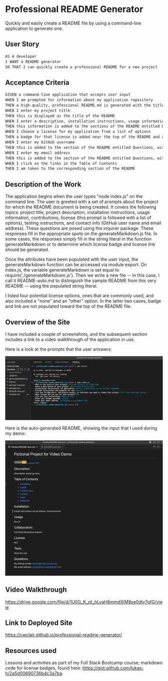 # Professional README Generator
Quickly and easily create a README file by using a command-line application to generate one.

## User Story

```md
AS A developer
I WANT a README generator
SO THAT I can quickly create a professional README for a new project
```

## Acceptance Criteria

```md
GIVEN a command-line application that accepts user input
WHEN I am prompted for information about my application repository
THEN a high-quality, professional README.md is generated with the title of my project and sections entitled Description, Table of Contents, Installation, Usage, License, Contributing, Tests, and Questions
WHEN I enter my project title
THEN this is displayed as the title of the README
WHEN I enter a description, installation instructions, usage information, contribution guidelines, and test instructions
THEN this information is added to the sections of the README entitled Description, Installation, Usage, Contributing, and Tests
WHEN I choose a license for my application from a list of options
THEN a badge for that license is added near the top of the README and a notice is added to the section of the README entitled License that explains which license the application is covered under
WHEN I enter my GitHub username
THEN this is added to the section of the README entitled Questions, with a link to my GitHub profile
WHEN I enter my email address
THEN this is added to the section of the README entitled Questions, with instructions on how to reach me with additional questions
WHEN I click on the links in the Table of Contents
THEN I am taken to the corresponding section of the README
```

## Description of the Work

The application begins when the user types "node index.js" on the command line. The user is greeted with a set of prompts about the project for which the README document is being created. It covers the following topics: project title, project description, installation instructions, usage information, contributions, license (this prompt is followed with a list of options), testing instructions, and contact info (GitHub user name and email address). These questions are posed using the inquirer package. These responses fill in the appropriate spots on the generateMarkdown.js file. In some cases, the responses simply fill in the string literal in the function generateMarkdown or to determine which license badge and license link should be generated.

Once the attributes have been populated with the user input, the generateMarkdown function can be accessed via module export. On index.js, the variable generateMarkdown is set equal to require('./generateMarkdown.js'). Then we write a new file -- in this case, I call it README-auto.md to distinguish the sample README from this very README -- using the populated string literal.

I listed four potential license options, ones that are commonly used, and also included a "none" and an "other" option. In the latter two cases, badge and link are not populated toward the top of the README file. 

## Overview of the Site

I have included a couple of screenshots, and the subsequent section includes a link to a video walkthrough of the application in use.
    
Here is a look at the prompts that the user answers:
    
![screenshot of prompts](screenshots/README-generator-prompts.png)

    
Here is the auto-generated README, showing the input that I used during my demo:
    
![screenshot of generated README-auto.md file](screenshots/README-auto-example.png)

## Video Walkthrough

https://drive.google.com/file/d/1U0G_K_pt_hLyaH8mmdXiM8se0dIv7qfG/view

## Link to Deployed Site

https://cwclair.github.io/professional-readme-generator/

## Resources used

Lessons and activities as part of my Full Stack Bootcamp course; markdown code for license badges, found here: https://gist.github.com/lukas-h/2a5d00690736b4c3a7ba. 